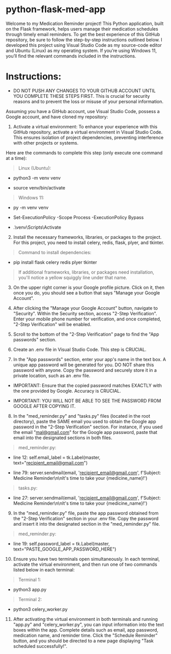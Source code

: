 # python-flask-med-app

Welcome to my Medication Reminder project! This Python application, built on the Flask framework, helps users manage their medication schedules through timely email reminders. To get the best experience of this GitHub repository, be sure to follow the step-by-step instructions outlined below. I developed this project using Visual Studio Code as my source-code editor and Ubuntu (Linux) as my operating system. If you’re using Windows 11, you’ll find the relevant commands included in the instructions.

# Instructions:
- DO NOT PUSH ANY CHANGES TO YOUR GITHUB ACCOUNT UNTIL YOU COMPLETE THESE STEPS FIRST. This is crucial for security reasons and to prevent the loss or misuse of your personal information.

Assuming you have a GitHub account, use Visual Studio Code, possess a Google account, and have cloned my repository:
1. Activate a virtual environment: To enhance your experience with this GitHub repository, activate a virtual environment in Visual Studio Code. This ensures isolation of project dependencies, preventing interference with other projects or systems.

Here are the commands to complete this step (only execute one command at a time):

> Linux (Ubuntu):

- python3 -m venv venv

- source venv/bin/activate

> Windows 11:

- py -m venv venv

- Set-ExecutionPolicy -Scope Process -ExecutionPolicy Bypass

- .\venv\Scripts\Activate

2. Install the necessary frameworks, libraries, or packages to the project. For this project, you need to install celery, redis, flask, plyer, and tkinter.

> Command to install dependencies:
- pip install flask celery redis plyer tkinter

> If additional frameworks, libraries, or packages need installation, you'll notice a yellow squiggly line under that name.

3. On the upper right corner is your Google profile picture. Click on it, then once you do, you should see a button that says "Manage your Google Account".

4. After clicking the "Manage your Google Account" button, navigate to "Security". Within the Security section, access "2-Step Verification". Enter your mobile phone number for verification, and once completed, "2-Step Verification" will be enabled.

5. Scroll to the bottom of the "2-Step Verification" page to find the "App passwords" section.

6. Create an .env file in Visual Studio Code. This step is CRUCIAL.

7. In the "App passwords" section, enter your app's name in the text box. A unique app password will be generated for you. DO NOT share this password with anyone. Copy the password and securely store it in a private location, such as an .env file.
- IMPORTANT: Ensure that the copied password matches EXACTLY with the one provided by Google. Accuracy is CRUCIAL.

- IMPORTANT: YOU WILL NOT BE ABLE TO SEE THE PASSWORD FROM GOOGLE AFTER COPYING IT.

8. In the "med_reminder.py" and "tasks.py" files (located in the root directory), paste the SAME email you used to obtain the Google app password in the "2-Step Verification" section. For instance, if you used the email "mal@gmail.com" for the Google app password, paste that email into the designated sections in both files.

> med_reminder.py:

- line 12: self.email_label = tk.Label(master, text="recipient_email@gmail.com")

- line 79: server.sendmail(email, 'recipient_email@gmail.com', f'Subject: Medicine Reminder\n\nIt\'s time to take your {medicine_name}!')

> tasks.py:

- line 27: server.sendmail(email, 'recipient_email@gmail.com', f'Subject: Medicine Reminder\n\nIt\'s time to take your {medicine_name}!')

9. In the "med_reminder.py" file, paste the app password obtained from the "2-Step Verification" section in your .env file. Copy the password and insert it into the designated section in the "med_reminder.py" file.

> med_reminder.py:
- line 19: self.password_label = tk.Label(master, text="PASTE_GOOGLE_APP_PASSWORD_HERE")

10. Ensure you have two terminals open simultaneously. In each terminal, activate the virtual environment, and then run one of two commands listed below in each terminal:

> Terminal 1:
- python3 app.py

> Terminal 2:
- python3 celery_worker.py

11. After activating the virtual environment in both terminals and running "app.py" and "celery_worker.py", you can input information into the text boxes within the app. Complete details such as email, app password, medication name, and reminder time. Click the "Schedule Reminder" button, and you should be directed to a new page displaying "Task scheduled successfully!".